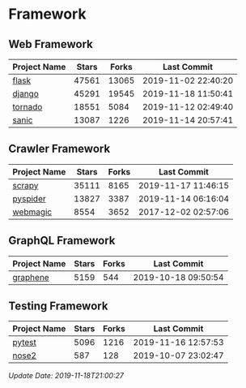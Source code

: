 # Framework

## Web Framework

| Project Name | Stars | Forks | Last Commit |
| ------------ | ----- | ----- | ----------- |
| [flask](https://github.com/pallets/flask) | 47561 | 13065 | 2019-11-02 22:40:20 |
| [django](https://github.com/django/django) | 45291 | 19545 | 2019-11-18 11:50:41 |
| [tornado](https://github.com/tornadoweb/tornado) | 18551 | 5084 | 2019-11-12 02:49:40 |
| [sanic](https://github.com/huge-success/sanic) | 13087 | 1226 | 2019-11-14 20:57:41 |

## Crawler Framework

| Project Name | Stars | Forks | Last Commit |
| ------------ | ----- | ----- | ----------- |
| [scrapy](https://github.com/scrapy/scrapy) | 35111 | 8165 | 2019-11-17 11:46:15 |
| [pyspider](https://github.com/binux/pyspider) | 13827 | 3387 | 2019-11-14 06:16:04 |
| [webmagic](https://github.com/code4craft/webmagic) | 8554 | 3652 | 2017-12-02 02:57:06 |

## GraphQL Framework

| Project Name | Stars | Forks | Last Commit |
| ------------ | ----- | ----- | ----------- |
| [graphene](https://github.com/graphql-python/graphene) | 5159 | 544 | 2019-10-18 09:50:54 |

## Testing Framework

| Project Name | Stars | Forks | Last Commit |
| ------------ | ----- | ----- | ----------- |
| [pytest](https://github.com/pytest-dev/pytest) | 5096 | 1216 | 2019-11-16 12:57:53 |
| [nose2](https://github.com/nose-devs/nose2) | 587 | 128 | 2019-10-07 23:02:47 |

*Update Date: 2019-11-18T21:00:27*